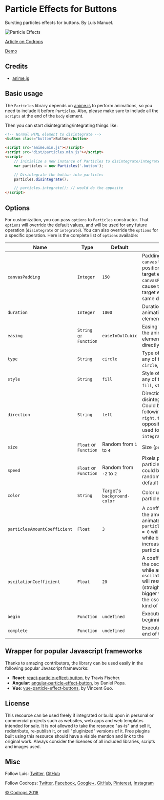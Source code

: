 # Particle Effects for Buttons

Bursting particles effects for buttons. By Luis Manuel.

![Particle Effects](https://tympanus.net/codrops/wp-content/uploads/2018/04/particleeffects_featured.jpg)

[Article on Codrops](https://tympanus.net/codrops/?p=34685)

[Demo](http://tympanus.net/Development/ParticleEffectsButtons/)

## Credits

- [anime.js](http://animejs.com/)

## Basic usage

The `Particles` library depends on [anime.js](http://animejs.com/) to perform animations, so you need to include it before `Particles`. Also, please make sure to include all the `scripts` at the end of the `body` element.

Then you can start disintegrating/integrating things like:

```html
<!-- Normal HTML element to disintegrate -->
<button class="button">Button</button>

<script src="anime.min.js"></script>
<script src="dist/particles.min.js"></script>
<script>
    // Initialize a new instance of Particles to disintegrate/integrate the button
    var particles = new Particles('.button');

    // Disintegrate the button into particles
    particles.disintegrate();

    // particles.integrate(); // would do the opposite
</script>
```

## Options

For customization, you can pass `options` to `Particles` constructor. That `options` will override the default values, and will be used for any future operation (`disintegrate` or `integrate`). You can also override the `options` for a specific operation. Here is the complete list of `options` available:

| Name                         | Type                    | Default                    | Description |
|------------------------------|-------------------------|----------------------------|-------------|
|`canvasPadding`               | `Integer`               | `150`                      | Padding for the generated `canvas` that will be positioned right behind the target element. A `canvasPadding = 0` will cause the `canvas` and the target element to have the same dimensions. |
|`duration`                    | `Integer`               | `1000`                     | Duration (`ms`) to perform the animations of target element and particles. |
|`easing`                      | `String` or `Function`  | `easeInOutCubic`           | Easing function to perform the animation of target element. It will be passed directly to `anime.js`. |
|`type`                        | `String`                | `circle`                   | Type of particle. Could be any of the following values: `circle`, `rectangle`, `triangle` |
|`style`                       | `String`                | `fill`                     | Style of particle. Could be any of the following values: `fill`, `stroke`. |
|`direction`                   | `String`                | `left`                     | Direction to start disintegrating the element. Could be any of the following values: `left`, `right`, `top`, `bottom`. The opposite `direction` will be used to perform the `integrate` operation. |
|`size`                        | `Float` or `Function`   | Random from `1` to `4`     | Size (`px`) for particles. |
|`speed`                       | `Float` or `Function`   | Random from `-2` to `2`    | Pixels per frame that a particle will be moved. It could be a `function` to set it randomly per particle (as default value). |
|`color`                       | `String`                | Target's `background-color`| Color used to fill the particles. |
|`particlesAmountCoefficient`  | `Float`                 | `3`                        | A coefficient to calculate the amount of particles to animate. A `particlesAmountCoefficient = 0` will result in `0` particles, while bigger values will increase the amount of particles. |
|`oscilationCoefficient`       | `Float`                 | `20`                       | A coefficient to calculate the oscilation of particles while animating. A `oscilationCoefficient = 0` will result in no oscilation (straight movements), while bigger values will increase the oscilation, resulting in a kind of randomness. |
|`begin`                       | `Function`              | `undefined`                | Execute a function at the beginning of the animation. |
|`complete`                    | `Function`              | `undefined`                | Execute a function at the end of the animation. |

## Wrapper for popular Javascript frameworks

Thanks to amazing contributors, the library can be used easily in the following popular Javascript frameworks:

- **React**: [react-particle-effect-button](https://github.com/transitive-bullshit/react-particle-effect-button), by Travis Fischer.
- **Angular**: [angular-particle-effect-button](https://github.com/danielpdev/angular-particle-effect-button), by Daniel Popa.
- **Vue**: [vue-particle-effect-buttons](https://github.com/dreambo8563/vue-particle-effect-buttons), by Vincent Guo.

## License

This resource can be used freely if integrated or build upon in personal or commercial projects such as websites, web apps and web templates intended for sale. It is not allowed to take the resource "as-is" and sell it, redistribute, re-publish it, or sell "pluginized" versions of it. Free plugins built using this resource should have a visible mention and link to the original work. Always consider the licenses of all included libraries, scripts and images used.

## Misc

Follow Luis: [Twitter](https://twitter.com/lmgonzalves), [GitHub](https://github.com/lmgonzalves) 

Follow Codrops: [Twitter](http://www.twitter.com/codrops), [Facebook](http://www.facebook.com/codrops), [Google+](https://plus.google.com/101095823814290637419), [GitHub](https://github.com/codrops), [Pinterest](http://www.pinterest.com/codrops/), [Instagram](https://www.instagram.com/codropsss/)

[© Codrops 2018](http://www.codrops.com)
